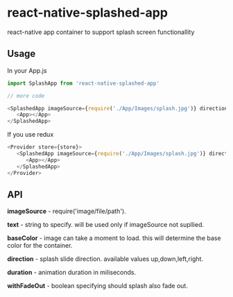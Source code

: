 # react-native-splashed-app
react-native app container to support splash screen functionallity

## Usage
In your App.js

```javascript
import SplashApp from 'react-native-splashed-app'

// more code

<SplashedApp imageSource={require('./App/Images/splash.jpg')} direction="up" duration="2000" withFadeOut>
   <App></App>
</SplashedApp>
```

If you use redux
```javascript
<Provider store={store}>
   <SplashedApp imageSource={require('./App/Images/splash.jpg')} direction="up" duration="2000" withFadeOut>
      <App></App>
   </SplashedApp>
</Provider>
```

## API
**imageSource** - require('image/file/path').

**text** - string to specify. will be used only if imageSource not supllied.

**baseColor** - image can take a moment to load. this will determine the base color for the container.

**direction** - splash slide direction. available values up,down,left,right.

**duration** - animation duration in miliseconds.

**withFadeOut** - boolean specifying should splash also fade out.

